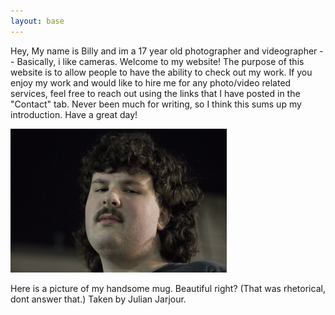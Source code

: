 ```yaml
---
layout: base
---
```

Hey, My name is Billy and im a 17 year old photographer and videographer -- Basically, i like cameras. Welcome to my website! The purpose of this website is to allow people to have the ability to check out my work. If you enjoy my work and would like to hire me for any photo/video related services, feel free to reach out using the links that I have posted in the "Contact" tab. Never been much for writing, so I think this sums up my introduction. Have a great day!

<img src="photos/IMG_5071.jpg" width="346" height="230.8" class="me">
<p class="caption"> Here is a picture of my handsome mug. Beautiful right? (That was rhetorical, dont answer that.) Taken by Julian Jarjour.</p>